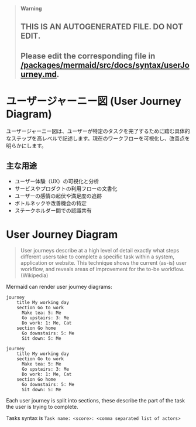 > **Warning**
>
> ## THIS IS AN AUTOGENERATED FILE. DO NOT EDIT.
>
> ## Please edit the corresponding file in [/packages/mermaid/src/docs/syntax/userJourney.md](../../packages/mermaid/src/docs/syntax/userJourney.md).

# ユーザージャーニー図 (User Journey Diagram)

ユーザージャーニー図は、ユーザーが特定のタスクを完了するために踏む具体的なステップを高レベルで記述します。現在のワークフローを可視化し、改善点を明らかにします。

## 主な用途

- ユーザー体験（UX）の可視化と分析
- サービスやプロダクトの利用フローの文書化
- ユーザーの感情の起伏や満足度の追跡
- ボトルネックや改善機会の特定
- ステークホルダー間での認識共有

# User Journey Diagram

> User journeys describe at a high level of detail exactly what steps different users take to complete a specific task within a system, application or website. This technique shows the current (as-is) user workflow, and reveals areas of improvement for the to-be workflow. (Wikipedia)

Mermaid can render user journey diagrams:

```mermaid-example
journey
    title My working day
    section Go to work
      Make tea: 5: Me
      Go upstairs: 3: Me
      Do work: 1: Me, Cat
    section Go home
      Go downstairs: 5: Me
      Sit down: 5: Me
```

```mermaid
journey
    title My working day
    section Go to work
      Make tea: 5: Me
      Go upstairs: 3: Me
      Do work: 1: Me, Cat
    section Go home
      Go downstairs: 5: Me
      Sit down: 5: Me
```

Each user journey is split into sections, these describe the part of the task
the user is trying to complete.

Tasks syntax is `Task name: <score>: <comma separated list of actors>`
